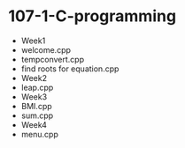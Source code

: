 # 107-1-C-programming

* Week1
* welcome.cpp
* tempconvert.cpp
* find roots for equation.cpp
* Week2
* leap.cpp
* Week3
* BMI.cpp
* sum.cpp
* Week4
* menu.cpp
